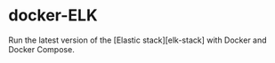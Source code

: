 # docker-ELK
Run the latest version of the [Elastic stack][elk-stack] with Docker and Docker Compose.
